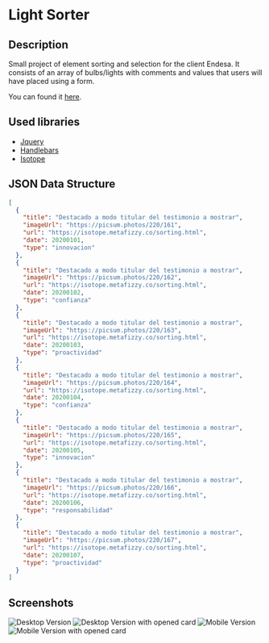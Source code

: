 # Light Sorter

## Description

Small project of element sorting and selection for the client Endesa. It consists of an array of bulbs/lights with comments and values that users will have placed using a form.

You can found it [here](https://daliife.github.io/light-sorter/).

## Used libraries

- [Jquery](https://jquery.com/)
- [Handlebars](https://handlebarsjs.com/)
- [Isotope](https://isotope.metafizzy.co/)

## JSON Data Structure

```json
[
  {
    "title": "Destacado a modo titular del testimonio a mostrar",
    "imageUrl": "https://picsum.photos/220/161",
    "url": "https://isotope.metafizzy.co/sorting.html",
    "date": 20200101,
    "type": "innovacion"
  },
  {
    "title": "Destacado a modo titular del testimonio a mostrar",
    "imageUrl": "https://picsum.photos/220/162",
    "url": "https://isotope.metafizzy.co/sorting.html",
    "date": 20200102,
    "type": "confianza"
  },
  {
    "title": "Destacado a modo titular del testimonio a mostrar",
    "imageUrl": "https://picsum.photos/220/163",
    "url": "https://isotope.metafizzy.co/sorting.html",
    "date": 20200103,
    "type": "proactividad"
  },
  {
    "title": "Destacado a modo titular del testimonio a mostrar",
    "imageUrl": "https://picsum.photos/220/164",
    "url": "https://isotope.metafizzy.co/sorting.html",
    "date": 20200104,
    "type": "confianza"
  },
  {
    "title": "Destacado a modo titular del testimonio a mostrar",
    "imageUrl": "https://picsum.photos/220/165",
    "url": "https://isotope.metafizzy.co/sorting.html",
    "date": 20200105,
    "type": "innovacion"
  },
  {
    "title": "Destacado a modo titular del testimonio a mostrar",
    "imageUrl": "https://picsum.photos/220/166",
    "url": "https://isotope.metafizzy.co/sorting.html",
    "date": 20200106,
    "type": "responsabilidad"
  },
  {
    "title": "Destacado a modo titular del testimonio a mostrar",
    "imageUrl": "https://picsum.photos/220/167",
    "url": "https://isotope.metafizzy.co/sorting.html",
    "date": 20200107,
    "type": "proactividad"
  }
]
```

## Screenshots

![Desktop Version](https://imgur.com/OnphlCH.png)
![Desktop Version with opened card](https://imgur.com/Vu948WK.png)
![Mobile Version](https://imgur.com/87LeZo6.png)
![Mobile Version with opened card](https://imgur.com/iFrfwZa)
